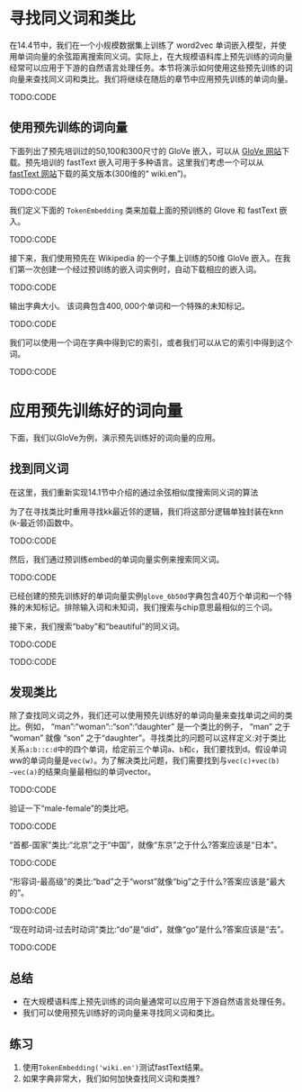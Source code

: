 

<!--
 * @version:
 * @Author:  StevenJokess https://github.com/StevenJokess
 * @Date: 2020-08-15 13:37:37
 * @LastEditors:  StevenJokess https://github.com/StevenJokess
 * @LastEditTime: 2020-09-19 18:52:19
 * @Description:MT,improve
 * @TODO::
 * @Reference:http://preview.d2l.ai/d2l-en/master/chapter_natural-language-processing-pretraining/similarity-analogy.html
-->

# 寻找同义词和类比

在14.4节中，我们在一个小规模数据集上训练了 word2vec 单词嵌入模型，并使用单词向量的余弦距离搜索同义词。实际上，在大规模语料库上预先训练的词向量经常可以应用于下游的自然语言处理任务。本节将演示如何使用这些预先训练的词向量来查找同义词和类比。我们将继续在随后的章节中应用预先训练的单词向量。

TODO:CODE

## 使用预先训练的词向量

下面列出了预先培训过的50,100和300尺寸的 GloVe 嵌入，可以从 [GloVe 网站](https://nlp.stanford.edu/projects/glove/)下载。预先培训的 fastText 嵌入可用于多种语言。这里我们考虑一个可以从 [fastText 网站](https://fasttext.cc/)下载的英文版本(300维的“ wiki.en”)。

TODO:CODE

我们定义下面的 `TokenEmbedding` 类来加载上面的预训练的 Glove 和 fastText 嵌入。

TODO:CODE

接下来，我们使用预先在 Wikipedia 的一个子集上训练的50维 GloVe 嵌入。在我们第一次创建一个经过预训练的嵌入词实例时，自动下载相应的嵌入词。

TODO:CODE

输出字典大小。 该词典包含$400,000$个单词和一个特殊的未知标记。

TODO:CODE

我们可以使用一个词在字典中得到它的索引，或者我们可以从它的索引中得到这个词。

TODO:CODE

# 应用预先训练好的词向量

下面，我们以GloVe为例，演示预先训练好的词向量的应用。

## 找到同义词

在这里，我们重新实现14.1节中介绍的通过余弦相似度搜索同义词的算法

为了在寻找类比时重用寻找kk最近邻的逻辑，我们将这部分逻辑单独封装在knn (k-最近邻)函数中。

TODO:CODE

然后，我们通过预训练embed的单词向量实例来搜索同义词。

TODO:CODE

已经创建的预先训练好的单词向量实例`glove_6b50d`字典包含40万个单词和一个特殊的未知标记。排除输入词和未知词，我们搜索与chip意思最相似的三个词。

接下来，我们搜索“baby”和“beautiful”的同义词。

TODO:CODE

TODO:CODE

## 发现类比

除了查找同义词之外，我们还可以使用预先训练好的单词向量来查找单词之间的类比。例如， “man”:“woman”::“son”:“daughter” 是一个类比的例子， “man” 之于 “woman” 就像 “son” 之于“daughter”。寻找类比的问题可以这样定义:对于类比关系`a:b::c:d`中的四个单词，给定前三个单词`a`、`b`和`c`，我们要找到d。假设单词ww的单词向量是`vec(w)`。为了解决类比问题，我们需要找到与`vec(c)+vec(b)−vec(a)`的结果向量最相似的单词vector。

TODO:CODE

验证一下“male-female”的类比吧。

TODO:CODE

“首都-国家”类比:“北京”之于“中国”，就像“东京”之于什么?答案应该是“日本”。

TODO:CODE

“形容词-最高级”的类比:“bad”之于“worst”就像“big”之于什么?答案应该是“最大的”。

TODO:CODE

“现在时动词-过去时动词”类比:“do”是“did”，就像“go”是什么?答案应该是“去”。

TODO:CODE

## 总结

* 在大规模语料库上预先训练的词向量通常可以应用于下游自然语言处理任务。
* 我们可以使用预先训练好的词向量来寻找同义词和类比。

## 练习

1. 使用`TokenEmbedding('wiki.en')`测试fastText结果。
1. 如果字典非常大，我们如何加快查找同义词和类推?
